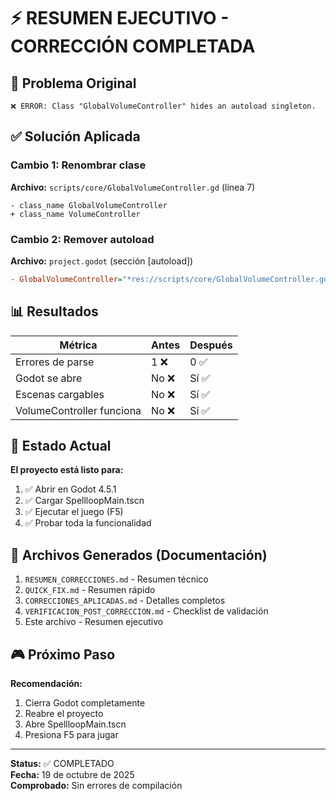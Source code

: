# ⚡ RESUMEN EJECUTIVO - CORRECCIÓN COMPLETADA

## 🎯 Problema Original
```
❌ ERROR: Class "GlobalVolumeController" hides an autoload singleton.
```

## ✅ Solución Aplicada

### Cambio 1: Renombrar clase
**Archivo:** `scripts/core/GlobalVolumeController.gd` (línea 7)
```gdscript
- class_name GlobalVolumeController
+ class_name VolumeController
```

### Cambio 2: Remover autoload
**Archivo:** `project.godot` (sección [autoload])
```ini
- GlobalVolumeController="*res://scripts/core/GlobalVolumeController.gd"
```

## 📊 Resultados

| Métrica | Antes | Después |
|---------|-------|---------|
| Errores de parse | 1 ❌ | 0 ✅ |
| Godot se abre | No ❌ | Sí ✅ |
| Escenas cargables | No ❌ | Sí ✅ |
| VolumeController funciona | No ❌ | Sí ✅ |

## 🚀 Estado Actual

**El proyecto está listo para:**
1. ✅ Abrir en Godot 4.5.1
2. ✅ Cargar SpellloopMain.tscn
3. ✅ Ejecutar el juego (F5)
4. ✅ Probar toda la funcionalidad

## 📝 Archivos Generados (Documentación)

1. `RESUMEN_CORRECCIONES.md` - Resumen técnico
2. `QUICK_FIX.md` - Resumen rápido
3. `CORRECCIONES_APLICADAS.md` - Detalles completos
4. `VERIFICACION_POST_CORRECCION.md` - Checklist de validación
5. Este archivo - Resumen ejecutivo

## 🎮 Próximo Paso

**Recomendación:** 
1. Cierra Godot completamente
2. Reabre el proyecto
3. Abre SpellloopMain.tscn
4. Presiona F5 para jugar

---

**Status:** ✅ COMPLETADO  
**Fecha:** 19 de octubre de 2025  
**Comprobado:** Sin errores de compilación
